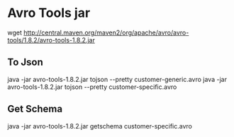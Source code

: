 # Avro Tools jar
wget http://central.maven.org/maven2/org/apache/avro/avro-tools/1.8.2/avro-tools-1.8.2.jar

## To Json
java -jar avro-tools-1.8.2.jar tojson --pretty customer-generic.avro
java -jar avro-tools-1.8.2.jar tojson --pretty customer-specific.avro

## Get Schema
java -jar avro-tools-1.8.2.jar getschema customer-specific.avro